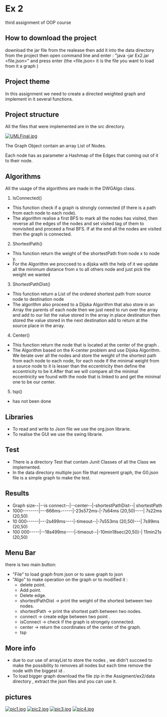 # Ex 2
third assignment of OOP course

## How to download the project 
download the jar file from the realease then add it into the data directory from the project then open command line and enter : "java -jar Ex2.jar <file.json>" and press enter (the <file.json> it is the file you want to load from it a graph )

## Project theme
In this assignment we need to create a directed weighted graph and implement in it several functions.

## Project structure
All the files that were implemented are in the src directory.

[![UMLFinal.jpg](https://i.postimg.cc/QtHWj3nR/UMLFinal.jpg)](https://postimg.cc/0M1NCLvf)

The Graph Object contain an array List of Nodes.

Each node has as parameter a Hashmap of the Edges that coming out of it to their node.


## Algorithms
All the usage of the algorithms are made in the DWGAlgo class.

1. IsConnected()
- This function check if a graph is strongly connected (if there is a path from each node to each node).
- The algorithm realise a first BFS to mark all the nodes has visited, then reverse all the edges of the nodes and set visited tag of them to nonvisited and proceed a final BFS. If at the end all the nodes are visited then the graph is connected.

2. ShortestPath()
- This function return the weight of the shortestPath from node x to node y.
- For the Algorithm we procceed to a dijska with the help of it we update all the minimum distance from x to all others node and just pick the weight we wanted

3. ShortestPathDist()
- This function return a List of the ordered shortest path from source node to destination node
- The algorithm also proceed to a Dijska Algorithm that also store in an Array the parents of each node then we just need to run over the array and add to our list the value stored in the array in place destination then stored the value stored in the next destination add to return at the source place in the array.

4. Center()
- This function return the node that is located at the center of the graph .
- The Algorithm based on the K-center problem and use Dijska Algorithm. We iterate over all the nodes and store the weight of the shortest path from each node to each node, for each node if the minimal weight from a source node to it is lesser than the eccentricity then define the eccentricity to be it.After that we will compare all the minimal eccentricity we found with the node that is linked to and get the minimal one to be our center.

5. tsp()
- has not been done

## Libraries
- To read and write to Json file we use the org.json librarie.
- To realise the GUI we use the swing librarie.

## Test
- There is a directory Test that contain Junit Classes of all the Class we implemented.
- In the data directory multiple json file that represent graph, the G0.json file is a simple graph to make the test.

## Results
- Graph size--|--is connect--|--center--|-shortestPathDist--| shortestPath
- 1000--------|---666ms------|-23s572ms-|-7s64ms (20,50)----| 7s22ms (20,50)
- 10 000------|---2s499ms----|-timeout--|-7s553ms (20,50)---|  7s99ms (20,50)
- 100 000-----|--18s499ms----|-timeout--|-10min18sec(20,50)-|  11min21s (20,50)

## Menu Bar
there is two main button:
- "File" to load graph from json or to save graph to json 
- "Algo" to make operation on the graph or to modified it :
  - delete point.
  - Add point.
  - Delete edge.
  - shortestPathDist -> print the weight of the shortest between two nodes.
  - shortestPath -> print the shortest path between two nodes.
  - connect -> create edge between two point .
  - isConnect -> check if the graph is strongely connected.
  - center -> return the coordinates of the center of the graph.
  - tsp
 
## More info
 - due to our use of arrayList to store the nodes  , we didn't succeed to make the possibility to removes all nodes but each time remove the node with the biggest id .
 - To load bigger graph download the file zip in the Assigment/ex2/data directory , extract the json files and you can use it.
 
## pictures
[![pic1.jpg](https://i.postimg.cc/ZRcCCPDG/Screenshot-1.jpg)](https://postimg.cc/VrJYhtwg)
[![pic2.jpg](https://i.postimg.cc/HnvntYm3/Screenshot-4.jpg)](https://postimg.cc/5Qvf4M6F)
[![pic3.jpg](https://i.postimg.cc/wxw1zVNJ/Whats-App-Image-2021-12-13-at-16-12-57.jpg)](https://postimg.cc/K4gGrtJv)
[![pic4.jpg](https://i.postimg.cc/xT7qJ1t1/Whats-App-Image-2021-12-13-at-16-14-04-1.jpg)](https://postimg.cc/7f3qjDFF)

